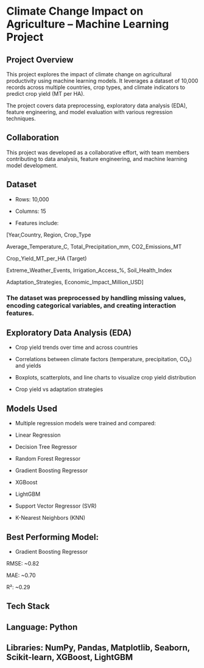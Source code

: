 # Climate Change Impact on Agriculture – Machine Learning Project
## Project Overview

This project explores the impact of climate change on agricultural productivity using machine learning models. It leverages a dataset of 10,000 records across multiple countries, crop types, and climate indicators to predict crop yield (MT per HA).

The project covers data preprocessing, exploratory data analysis (EDA), feature engineering, and model evaluation with various regression techniques.

## Collaboration

This project was developed as a collaborative effort, with team members contributing to data analysis, feature engineering, and machine learning model development.


## Dataset

- Rows: 10,000

- Columns: 15

- Features include:

[Year,Country, Region, Crop_Type

Average_Temperature_C, Total_Precipitation_mm, CO2_Emissions_MT

Crop_Yield_MT_per_HA (Target)

Extreme_Weather_Events, Irrigation_Access_%, Soil_Health_Index

Adaptation_Strategies, Economic_Impact_Million_USD]

### The dataset was preprocessed by handling missing values, encoding categorical variables, and creating interaction features.

## Exploratory Data Analysis (EDA)



- Crop yield trends over time and across countries

- Correlations between climate factors (temperature, precipitation, CO₂) and yields

- Boxplots, scatterplots, and line charts to visualize crop yield distribution

- Crop yield vs adaptation strategies

## Models Used

- Multiple regression models were trained and compared:

- Linear Regression

- Decision Tree Regressor

- Random Forest Regressor

- Gradient Boosting Regressor

- XGBoost

- LightGBM

- Support Vector Regressor (SVR)

- K-Nearest Neighbors (KNN)

## Best Performing Model:

- Gradient Boosting Regressor

RMSE: ~0.82

MAE: ~0.70

R²: ~0.29

## Tech Stack

## Language: Python

## Libraries: NumPy, Pandas, Matplotlib, Seaborn, Scikit-learn, XGBoost, LightGBM


